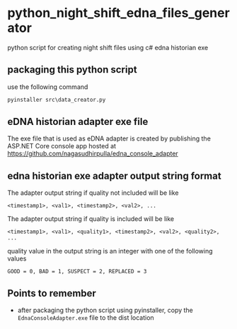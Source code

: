 # python_night_shift_edna_files_generator
python script for creating night shift files using c# edna historian exe

## packaging this python script
use the following command
```bat
pyinstaller src\data_creator.py
```

## eDNA historian adapter exe file
The exe file that is used as eDNA adapter is created by publishing the ASP.NET Core console app hosted at https://github.com/nagasudhirpulla/edna_console_adapter

## edna historian exe adapter output string format
The adapter output string if quality not included will be like
```
<timestamp1>, <val1>, <timestamp2>, <val2>, ...
```

The adapter output string if quality is included will be like
```
<timestamp1>, <val1>, <quality1>, <timestamp2>, <val2>, <quality2>, ...
```

quality value in the output string is an integer with one of the following values
```
GOOD = 0, BAD = 1, SUSPECT = 2, REPLACED = 3
```

## Points to remember
* after packaging the python script using pyinstaller, copy the `EdnaConsoleAdapter.exe` file to the dist location